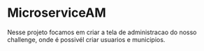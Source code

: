 # MicroserviceAM

Nesse projeto focamos em criar a tela de administracao do nosso challenge, onde é possivél criar usuarios e municipios. 
